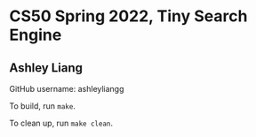# CS50 Spring 2022, Tiny Search Engine
## Ashley Liang

GitHub username: ashleyliangg

To build, run `make`.

To clean up, run `make clean`.
